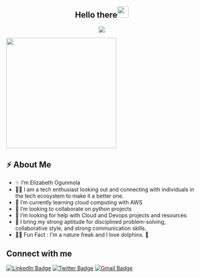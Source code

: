 

<!--
**Elizzy01/Elizzy01** is a ✨ _special_ ✨ repository because its `README.md` (this file) appears on your GitHub profile. -->

<h2 align="center">Hello there<img src = "https://raw.githubusercontent.com/MartinHeinz/MartinHeinz/master/wave.gif" width = 30px></h2>

<!-- Animation Typing -->

<p align="center">
  <a href="https://github.com/DenverCoder1/readme-typing-svg"><img src="https://readme-typing-svg.herokuapp.com?font=Fira+Code&pause=1100&width=500&lines=I'm+Elizabeth+Ogunmola.;I'm+a+Developer,+Cloud+enthusiast.;"></a>
</p>

<!-- Animation Typing: END -->




<!--Image Gif-->
<img  src="https://user-images.githubusercontent.com/105108549/190127191-945c97b4-f2e8-47fe-b1da-ff678d31c0ed.gif" height="290px" />

<!-- About me section -->

<h2>⚡️ About Me</h2>

<ul>
  <li>✨ I’m Elizabeth Ogunmola </li>
  
  <li>👨‍💻 I am a tech enthusiast looking out and connecting with individuals in the tech ecosystem to make it a better one.</li>
  
  <li>🌱 I’m currently learning cloud computing with AWS</li>
  
   <li>👯 I’m looking to collaborate on python projects</li>
  
  <li>🤔 I’m looking for help with Cloud and Devops projects and resources</li>
  
  <li>🔭  I bring my strong aptitude for disciplined problem-solving, collaborative style, and strong communication skills.</li>

  <li>🎉🌱 Fun Fact : I'm a nature freak and I love dolphins. 🐬</li>
</ul>

<!-- About me section: END -->

<!-- Conecct section -->

<h2>Connect with me</h3>
    <p>
         <a href="https://www.linkedin.com/in/elizabethogunmola/"><img src="https://img.shields.io/badge/-LinkedIn-blue?style=plastic&amp;labelColor=blue&amp;logo=LinkedIn&amp;link=www.linkedin.com/in/adeoluwa-agbakosi-687023219" alt="LinkedIn Badge"></a> 
       <a href="https://twitter.com/elizzy_g/"><img src="https://img.shields.io/badge/-Twitter-informational?style=plastic&amp;labelColor=informational&amp;logo=Twitter&amp;link=https://twitter.com/Dev_180Memes" alt="Twitter Badge"></a>
        <a href="mailto:elizabethogunmola01@gmail.com"><img src="https://img.shields.io/badge/-Gmail-fff?style=plastic&amp;labelColor=fff&amp;logo=Gmail&amp;link=mailto:adeoluwaagbakosi@gmail.com" alt="Gmail Badge"></a>
   </p>
   
 <!-- Conecct section: END -->













